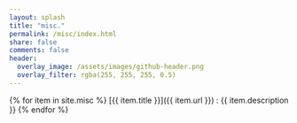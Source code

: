 ```yaml
---
layout: splash
title: "misc."
permalink: /misc/index.html
share: false
comments: false
header:
  overlay_image: /assets/images/github-header.png
  overlay_filter: rgba(255, 255, 255, 0.5)
---
```


{% for item in site.misc %}
  [{{ item.title }}]({{ item.url }})
  : {{ item.description }}
{% endfor %}